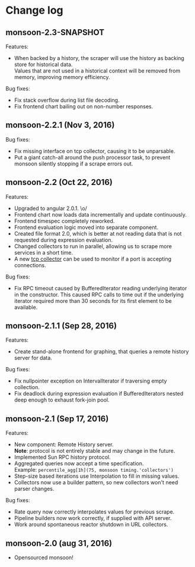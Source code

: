 Change log
====

monsoon-2.3-SNAPSHOT
----

Features:
- When backed by a history, the scraper will use the history as backing store for historical data.  
  Values that are not used in a historical context will be removed from memory, improving memory efficiency.

Bug fixes:
- Fix stack overflow during list file decoding.
- Fix frontend chart bailing out on non-number responses.

monsoon-2.2.1 (Nov 3, 2016)
----

Bug fixes:
- Fix missing interface on tcp collector, causing it to be unparsable.
- Put a giant catch-all around the push processor task, to prevent monsoon silently stopping if a scrape errors out.

monsoon-2.2 (Oct 22, 2016)
----

Features:
- Upgraded to angular 2.0.1. \o/
- Frontend chart now loads data incrementally and update continuously.
- Frontend timespec completely reworked.
- Frontend evaluation logic moved into separate component.
- Created file format 2.0, which is better at not reading data that is not requested during expression evaluation.
- Changed collectors to run in parallel, allowing us to scrape more services in a short time.
- A new [tcp collector](doc/collectors/tcp.md) can be used to monitor if a port is accepting connections.

Bug fixes:
- Fix RPC timeout caused by BufferedIterator reading underlying iterator in the constructor.  This caused RPC calls to time out if the underlying iterator required more than 30 seconds for its first element to be available.

monsoon-2.1.1 (Sep 28, 2016)
----

Features:
- Create stand-alone frontend for graphing, that queries a remote history server for data.

Bug fixes:
- Fix nullpointer exception on IntervalIterator if traversing empty collection.
- Fix deadlock during expression evaluation if BufferedIterators nested deep enough to exhaust fork-join pool.

monsoon-2.1 (Sep 17, 2016)
----

Features:
- New component: Remote History server.  
  **Note**: protocol is not entirely stable and may change in the future.
- Implemented Sun RPC history protocol.
- Aggregated queries now accept a time specification.  
  Example: ``percentile_agg[1h](75, monsoon timing.'collectors')``
- Step-size based iterations use Interpolation to fill in missing values.
- Collectors now use a builder pattern, so new collectors won't need parser changes.

Bug fixes:
- Rate query now correctly interpolates values for previous scrape.
- Pipeline builders now work correctly, if supplied with API server.
- Work around spontaneous reactor shutdown in URL collectors.

monsoon-2.0 (aug 31, 2016)
----

- Opensourced monsoon!
